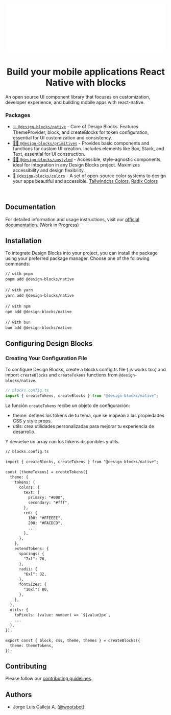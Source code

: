 ![design-blocks](./docs/preview_beta.png)

<h1 align="center">
  Build your mobile applications React Native with blocks
</h1>

An open source UI component library that focuses on customization, developer experience, and building mobile apps with
react-native.

<!-- You can use these components as the base layer of your design system or adopt ##them incrementally. -->

### Packages

<!--
- [🏄‍♀️ `@design-blocks/primitives`](https://github.com/wootsbot/design-blocks/tree/main/packages/%40blocks-primitives) -
  Unstyled components for building high‑quality design systems and mobile apps in React-Native.
- [💥 `@design-blocks/native`](https://github.com/wootsbot/design-blocks/tree/main/packages/native) - Use all the
  packages to create your design system or create your developments faster.
- [💅 `@design-blocks/colors`](https://github.com/wootsbot/design-blocks/tree/main/packages/%40blocks-colors) - A set of
  open-source color systems to design your apps beautiful and accessible.
  [Tailwindcss Colors](https://tailwindcss.com/docs/customizing-colors), [Radix Colors](https://www.radix-ui.com/colors) -->

- [💥 `@design-blocks/native`](https://github.com/openkitrun/design-blocks/tree/main/packages/native) - Core of Design Blocks. Features ThemeProvider, block, and createBlocks for token configuration, essential for UI customization and consistency.
- [🏄‍♀️ `@design-blocks/primitives`](https://github.com/openkitrun/design-blocks/tree/main/packages/%40blocks-primitives) -
  Provides basic components and functions for custom UI creation. Includes elements like Box, Stack, and Text, essential for UI construction.
- [🏄‍♀️ `@design-blocks/unstyled`](https://github.com/openkitrun/design-blocks/tree/main/packages/%40blocks-unstyled) -
  Accessible, style-agnostic components, ideal for integration in any Design Blocks project. Maximizes accessibility and design flexibility.
- [💅 `@design-blocks/colors`](https://github.com/openkitrun/design-blocks/tree/main/packages/%40blocks-colors) - A set of
  open-source color systems to design your apps beautiful and accessible.
  [Tailwindcss Colors](https://tailwindcss.com/docs/customizing-colors), [Radix Colors](https://www.radix-ui.com/colors)

<br/>

## Documentation

For detailed information and usage instructions, visit our [official documentation](https://designblocks.dev). (Work in Progress)

## Installation

To integrate Design Blocks into your project, you can install the package using your preferred package manager. Choose one of the following commands:

```sh
// with pnpm
pnpm add @design-blocks/native

// with yarn
yarn add @design-blocks/native

// with npm
npm add @design-blocks/native

// with bun
bun add @design-blocks/native
```

## Configuring Design Blocks

### Creating Your Configuration File

To configure Design Blocks, create a blocks.config.ts file (.js works too) and import `createBlocks` and `createTokens` functions from `@design-blocks/native`.

```ts
// blocks.config.ts
import { createTokens, createBlocks } from "@design-blocks/native";
```

<!-- This function receives a configuration object:

- theme: Define your design theme, which map to CSS properties.
- devTools: Create custom utils to improve your developer experience.

And returns all the available functions above.

- block: The `block` function facilitates creating styled React-Native components, allowing clear and organized CSS styling within your projects.
- theme: The object from `theme` is passed to the `ThemeProvider`, enabling the use of accessible tokens in your project, facilitating style management and accessibility in your components.
- devTools: Create custom utils to improve your developer experience.
- css: Facilitates string interpolation for writing CSS in a readable and organized manner.
- makeTheme: The `makeTheme` function creates a theme object for your `@design-blocks`, organizing styling values for use in your components, promoting consistency across your project. -->

La función `createTokens` recibe un objeto de configuración:

- theme: defines los tokens de tu tema, que se mapean a las propiedades CSS y style props.
- utils: crea utilidades personalizadas para mejorar tu experiencia de desarrollo.

Y devuelve un array con los tokens disponibles y utils.

```tsx
// blocks.config.ts

import { createBlocks, createTokens } from "@design-blocks/native";

const [themeTokens] = createTokens({
  theme: {
    tokens: {
      colors: {
        text: {
          primary: "#000",
          secondary: "#fff",
        },
        red: {
          100: "#FFEEEE",
          200: "#FACDCD",
          ...
        },
      },
    },
    extendTokens: {
      spacings: {
        "7xl": 76,
      },
      radii: {
        "6xl": 32,
      },
      fontSizes: {
        "10xl": 80,
      },
    },
  },
  utils: {
    toPixels: (value: number) => `${value}px`,
    ...
  },
});

export const { block, css, theme, themes } = createBlocks({
  theme: themeTokens,
});
```

## Contributing

Please follow our [contributing guidelines](./.github/CONTRIBUTING.md).

## Authors

- Jorge Luis Calleja A. ([@wootsbot](https://twitter.com/wootsbot))
